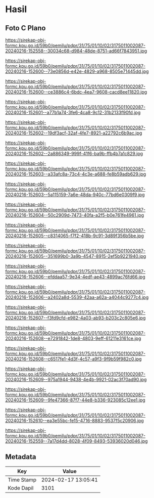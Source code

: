 # Hasil

## Foto C Plano

https://sirekap-obj-formc.kpu.go.id/59b0/pemilu/pdpr/31/75/01/10/02/3175011002087-20240216-152558--30034c68-d984-48de-8751-ad66f7843951.jpg

https://sirekap-obj-formc.kpu.go.id/59b0/pemilu/pdpr/31/75/01/10/02/3175011002087-20240216-152600--73e0856d-e42e-4829-a968-8505e71445dd.jpg

https://sirekap-obj-formc.kpu.go.id/59b0/pemilu/pdpr/31/75/01/10/02/3175011002087-20240216-152600--ce3886c4-6bdc-4ea7-9608-cacd8ee11820.jpg

https://sirekap-obj-formc.kpu.go.id/59b0/pemilu/pdpr/31/75/01/10/02/3175011002087-20240216-152601--a77b1a74-3fe6-4ca8-9c12-31b2133f90fd.jpg

https://sirekap-obj-formc.kpu.go.id/59b0/pemilu/pdpr/31/75/01/10/02/3175011002087-20240216-152602--19df3acf-32af-4fe7-8921-a22792c6b9ac.jpg

https://sirekap-obj-formc.kpu.go.id/59b0/pemilu/pdpr/31/75/01/10/02/3175011002087-20240216-152602--2a886349-999f-41f6-ba9b-ffb4b7a1c829.jpg

https://sirekap-obj-formc.kpu.go.id/59b0/pemilu/pdpr/31/75/01/10/02/3175011002087-20240216-152603--a33afc8a-73c4-4c3e-a688-fe8b59adb629.jpg

https://sirekap-obj-formc.kpu.go.id/59b0/pemilu/pdpr/31/75/01/10/02/3175011002087-20240216-152603--5a115159-7a6e-48da-940c-77bd6e0309f9.jpg

https://sirekap-obj-formc.kpu.go.id/59b0/pemilu/pdpr/31/75/01/10/02/3175011002087-20240216-152604--50c2909d-7473-40fa-a2f5-b0e761fe4961.jpg

https://sirekap-obj-formc.kpu.go.id/59b0/pemilu/pdpr/31/75/01/10/02/3175011002087-20240216-152605--c8314065-f7f2-418b-9c91-3d89f356b5be.jpg

https://sirekap-obj-formc.kpu.go.id/59b0/pemilu/pdpr/31/75/01/10/02/3175011002087-20240216-152605--351699b0-3a9b-4547-8915-2ef5b9221940.jpg

https://sirekap-obj-formc.kpu.go.id/59b0/pemilu/pdpr/31/75/01/10/02/3175011002087-20240216-152606--efddaa57-9e34-4edf-ae43-4899ac76fd66.jpg

https://sirekap-obj-formc.kpu.go.id/59b0/pemilu/pdpr/31/75/01/10/02/3175011002087-20240216-152606--a2402a8d-5539-42aa-a62a-a4044c9277c4.jpg

https://sirekap-obj-formc.kpu.go.id/59b0/pemilu/pdpr/31/75/01/10/02/3175011002087-20240216-152607--f3fd9cfd-e982-4a03-ab93-b203c2c805e6.jpg

https://sirekap-obj-formc.kpu.go.id/59b0/pemilu/pdpr/31/75/01/10/02/3175011002087-20240216-152608--e7291842-1de8-4803-9eff-61211e3161ce.jpg

https://sirekap-obj-formc.kpu.go.id/59b0/pemilu/pdpr/31/75/01/10/02/3175011002087-20240216-152608--c6517fe1-4d3f-4c57-a9f3-9f9b59f982c0.jpg

https://sirekap-obj-formc.kpu.go.id/59b0/pemilu/pdpr/31/75/01/10/02/3175011002087-20240216-152609--975a1944-9438-4e4b-9921-02ac3f70ad90.jpg

https://sirekap-obj-formc.kpu.go.id/59b0/pemilu/pdpr/31/75/01/10/02/3175011002087-20240216-152609--9fe47366-87f7-44e8-b336-923085c12ee1.jpg

https://sirekap-obj-formc.kpu.go.id/59b0/pemilu/pdpr/31/75/01/10/02/3175011002087-20240216-152610--ea3e55bc-fe15-4716-8883-9537f5c20906.jpg

https://sirekap-obj-formc.kpu.go.id/59b0/pemilu/pdpr/31/75/01/10/02/3175011002087-20240216-152559--7a17d4dd-8028-4f09-8493-53936020d046.jpg


## Metadata

| Key        | Value               |
| ---------- | ------------------- |
| Time Stamp | 2024-02-17 13:05:41 |
| Kode Dapil | 3101                |



